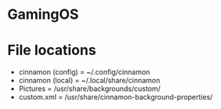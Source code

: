 # GamingOS

# File locations

- cinnamon (config) = ~/.config/cinnamon
- cinnamon (local)  = ~/.local/share/cinnamon
- Pictures          = /usr/share/backgrounds/custom/
- custom.xml        = /usr/share/cinnamon-background-properties/

